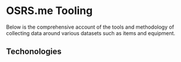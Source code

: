 # OSRS.me Tooling

Below is the comprehensive account of the tools and methodology of collecting data around various datasets such as items and equipment.

## Techonologies